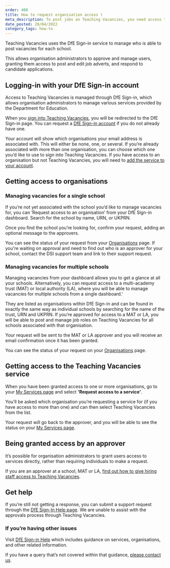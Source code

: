 ```yaml
---
order: 400
title: How to request organisation access )
meta_description: To post jobs on Teaching Vacancies, you need access to the right organisation. Find out how to make a request and get approved for one or multiple schools.Expert advice on what information to include when creating a job advert, from the job title all the way through to how to apply.
date_posted: 20/04/2022
category_tags: how-to
---
```


Teaching Vacancies uses the DfE Sign-in service to manage who is able to post vacancies for each school.

This allows organisation administrators to approve and manage users, granting them access to post and edit job adverts, and respond to candidate applications.

## Logging-in with your DfE Sign-in account

Access to Teaching Vacancies is managed through DfE Sign-in, which allows organisation administrators to manage various services provided by the Department for Education.

When you [sign into Teaching Vacancies](https://teaching-vacancies.service.gov.uk/publishers/sign-in), you will be redirected to the DfE Sign-in page. You can request a [DfE Sign-in account](https://profile.signin.education.gov.uk/register) if you do not already have one.

Your account will show which organisations your email address is associated with. This will either be none, one, or several. If you’re already associated with more than one organisation, you can choose which one you’d like to use to sign into Teaching Vacancies.
If you have access to an organisation but not Teaching Vacancies, you will need to [add the service to your account](#getting-access-to-the-teaching-vacancies-service).

## Getting access to organisations
### Managing vacancies for a single school

If you’re not yet associated with the school you’d like to manage vacancies for, you can ‘Request access to an organisation’ from your DfE Sign-in dashboard. Search for the school by name, URN, or UKPRN.

Once you find the school you’re looking for, confirm your request, adding an optional message to the approvers.

You can see the status of your request from your [Organisations](https://services.signin.education.gov.uk/organisations) page. If you're waiting on approval and need to find out who is an approver for your school, contact the DSI support team and link to their support request.

### Managing vacancies for multiple schools

Managing vacancies from your dashboard allows you to get a glance at all your schools.
Alternatively, you can request access to a multi-academy trust (MAT) or local authority (LA), where you will be able to manage vacancies for multiple schools from a single dashboard.'

They are listed as organisations within DfE Sign-in and can be found in exactly the same way as individual schools by searching for the name of the trust, URN and UKPRN. If you’re approved for access to a MAT or LA, you will be able to post and manage job roles on Teaching Vacancies for all schools associated with that organisation.

Your request will be sent to the MAT or LA approver and you will receive an email confirmation once it has been granted.

You can see the status of your request on your [Organisations](https://services.signin.education.gov.uk/organisations) page.

## Getting access to the Teaching Vacancies service

When you have been granted access to one or more organisations, go to your [My Services page](https://services.signin.education.gov.uk/my-services) and select **'Request access to a service'**.

You’ll be asked which organisation you’re requesting a service for (if you have access to more than one) and can then select Teaching Vacancies from the list.

Your request will go back to the approver, and you will be able to see the status on your [My Services page](https://services.signin.education.gov.uk/my-services).

## Being granted access by an approver

It’s possible for organisation administrators to grant users access to services directly, rather than requiring individuals to make a request.

If you are an approver at a school, MAT or LA, [find out how to give hiring staff access to Teaching Vacancies](https://teaching-vacancies.service.gov.uk/get-help-hiring/how-to-approve-access-for-hiring-staff).

## Get help

If you’re still not getting a response, you can submit a support request through the [DfE Sign-In Help page](https://help.signin.education.gov.uk/contact-us). We are unable to assist with the approvals process through Teaching Vacancies.

### If you’re having other issues

Visit [DfE Sign-in Help](https://help.signin.education.gov.uk) which includes guidance on services, organisations, and other related information.

If you have a query that’s not covered within that guidance, [please contact us](https://teaching-vacancies.service.gov.uk/support_request/new).

 
